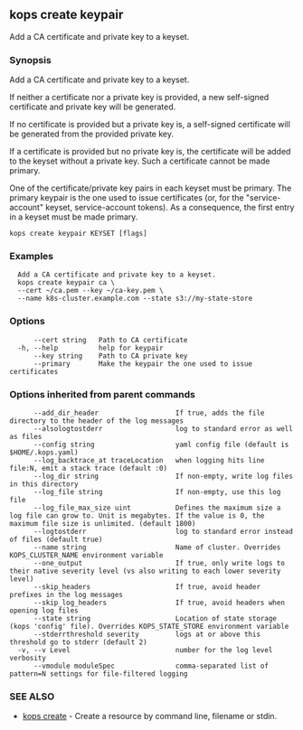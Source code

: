 
<!--- This file is automatically generated by make gen-cli-docs; changes should be made in the go CLI command code (under cmd/kops) -->

## kops create keypair

Add a CA certificate and private key to a keyset.

### Synopsis

Add a CA certificate and private key to a keyset.

 If neither a certificate nor a private key is provided, a new self-signed certificate and private key will be generated.

 If no certificate is provided but a private key is, a self-signed certificate will be generated from the provided private key.

 If a certificate is provided but no private key is, the certificate will be added to the keyset without a private key. Such a certificate cannot be made primary.

 One of the certificate/private key pairs in each keyset must be primary. The primary keypair is the one used to issue certificates (or, for the "service-account" keyset, service-account tokens). As a consequence, the first entry in a keyset must be made primary.

```
kops create keypair KEYSET [flags]
```

### Examples

```
  Add a CA certificate and private key to a keyset.
  kops create keypair ca \
  --cert ~/ca.pem --key ~/ca-key.pem \
  --name k8s-cluster.example.com --state s3://my-state-store
```

### Options

```
      --cert string   Path to CA certificate
  -h, --help          help for keypair
      --key string    Path to CA private key
      --primary       Make the keypair the one used to issue certificates
```

### Options inherited from parent commands

```
      --add_dir_header                   If true, adds the file directory to the header of the log messages
      --alsologtostderr                  log to standard error as well as files
      --config string                    yaml config file (default is $HOME/.kops.yaml)
      --log_backtrace_at traceLocation   when logging hits line file:N, emit a stack trace (default :0)
      --log_dir string                   If non-empty, write log files in this directory
      --log_file string                  If non-empty, use this log file
      --log_file_max_size uint           Defines the maximum size a log file can grow to. Unit is megabytes. If the value is 0, the maximum file size is unlimited. (default 1800)
      --logtostderr                      log to standard error instead of files (default true)
      --name string                      Name of cluster. Overrides KOPS_CLUSTER_NAME environment variable
      --one_output                       If true, only write logs to their native severity level (vs also writing to each lower severity level)
      --skip_headers                     If true, avoid header prefixes in the log messages
      --skip_log_headers                 If true, avoid headers when opening log files
      --state string                     Location of state storage (kops 'config' file). Overrides KOPS_STATE_STORE environment variable
      --stderrthreshold severity         logs at or above this threshold go to stderr (default 2)
  -v, --v Level                          number for the log level verbosity
      --vmodule moduleSpec               comma-separated list of pattern=N settings for file-filtered logging
```

### SEE ALSO

* [kops create](kops_create.md)	 - Create a resource by command line, filename or stdin.

